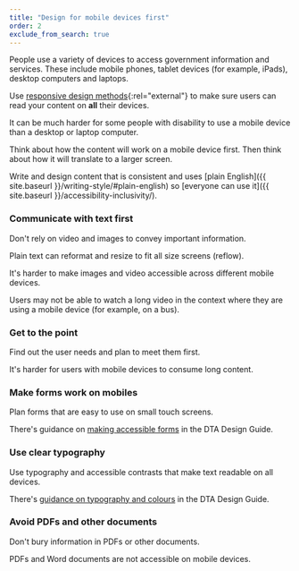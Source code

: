 ```yaml
---
title: "Design for mobile devices first"
order: 2
exclude_from_search: true
---
```


People use a variety of devices to access government information and services. These include mobile phones, tablet devices (for example, iPads), desktop computers and laptops.

Use [responsive design methods](https://www.dta.gov.au/standard/6-consistent-and-responsive/){:rel="external"} to make sure users can read your content on **all** their devices.

It can be much harder for some people with disability to use a mobile device than a desktop or laptop computer.

Think about how the content will work on a mobile device first. Then think about how it will translate to a larger screen.

Write and design content that is consistent and uses [plain English]({{ site.baseurl }}/writing-style/#plain-english) so [everyone can use it]({{ site.baseurl }}/accessibility-inclusivity/).

### Communicate with text first

Don't rely on video and images to convey important information.

Plain text can reformat and resize to fit all size screens (reflow).

It's harder to make images and video accessible across different mobile devices.

Users may not be able to watch a long video in the context where they are using a mobile device (for example, on a bus).

### Get to the point

Find out the user needs and plan to meet them first.

It's harder for users with mobile devices to consume long content.

### Make forms work on mobiles

Plan forms that are easy to use on small touch screens.

There's guidance on [making accessible forms](http://guides.service.gov.au/design-guide/components/forms-buttons/) in the DTA Design Guide.

### Use clear typography

Use typography and accessible contrasts that make text readable on all devices.

There's [guidance on typography and colours](http://guides.service.gov.au/design-guide/foundations/) in the DTA Design Guide.

### Avoid PDFs and other documents

Don't bury information in PDFs or other documents.

PDFs and Word documents are not accessible on mobile devices.
